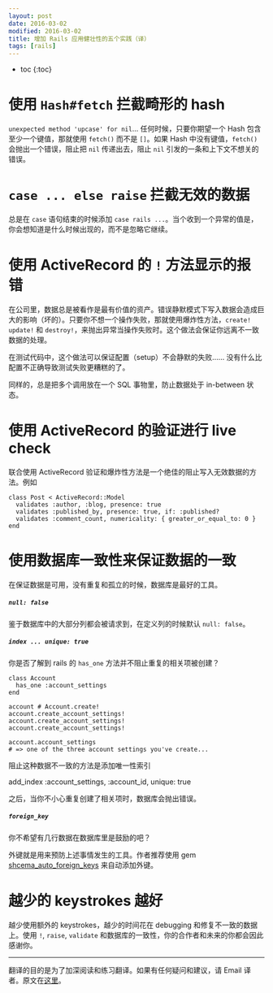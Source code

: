 ```yaml
---
layout: post
date: 2016-03-02
modified: 2016-03-02
title: 增加 Rails 应用健壮性的五个实践（译）
tags: [rails]
---
```


* toc
{:toc}

# 使用 `Hash#fetch` 拦截畸形的 hash

`unexpected method 'upcase' for nil`... 任何时候，只要你期望一个 Hash 包含至少一个键值，那就使用 `fetch()` 而不是 `[]`。如果 Hash 中没有键值，`fetch()` 会抛出一个错误，阻止把 `nil` 传递出去，阻止 `nil` 引发的一条和上下文不想关的错误。

# `case ... else raise` 拦截无效的数据

总是在 `case` 语句结束的时候添加 `case rails ...`。当个收到一个异常的值是，你会想知道是什么时候出现的，而不是忽略它继续。

# 使用 ActiveRecord 的 `!` 方法显示的报错

在公司里，数据总是被看作是最有价值的资产。错误静默模式下写入数据会造成巨大的影响（坏的）。只要你不想一个操作失败，那就使用爆炸性方法，`create!` `update!` 和 `destroy!`，来抛出异常当操作失败时。这个做法会保证你远离不一致数据的处理。

在测试代码中，这个做法可以保证配置（setup）不会静默的失败…… 没有什么比配置不正确导致测试失败更糟糕的了。

同样的，总是把多个调用放在一个 SQL 事物里，防止数据处于 in-between 状态。

# 使用 ActiveRecord 的验证进行 live check

联合使用 ActiveRecord 验证和爆炸性方法是一个绝佳的阻止写入无效数据的方法。例如

    class Post < ActiveRecord::Model
      validates :author, :blog, presence: true
      validates :published_by, presence: true, if: :published?
      validates :comment_count, numericality: { greater_or_equal_to: 0 }
    end

# 使用数据库一致性来保证数据的一致

在保证数据是可用，没有重复和孤立的时候，数据库是最好的工具。

##### `null: false`

鉴于数据库中的大部分列都会被请求到，在定义列的时候默认 `null: false`。

##### `index ... unique: true`

你是否了解到 rails 的 `has_one` 方法并不阻止重复的相关项被创建？

    class Account
      has_one :account_settings
    end

    account # Account.create!
    account.create_account_settings!
    account.create_account_settings!
    account.create_account_settings!

    account.account_settings
    # => one of the three account settings you've create...

阻止这种数据不一致的方法是添加唯一性索引

  add_index :account_settings, :account_id, unique: true

之后，当你不小心重复创建了相关项时，数据库会抛出错误。

##### `foreign_key`

你不希望有几行数据在数据库里是鼓励的吧？

外键就是用来预防上述事情发生的工具。作者推荐使用 gem [shcema_auto_foreign_keys](https://github.com/SchemaPlus/schema_auto_foreign_keys) 来自动添加外键。

# 越少的 keystrokes 越好

越少使用额外的 keystrokes，越少的时间花在 debugging 和修复不一致的数据上。使用 `!`, `raise`, `validate` 和数据库的一致性，你的合作者和未来的你都会因此感谢你。

---

翻译的目的是为了加深阅读和练习翻译。如果有任何疑问和建议，请 Email 译者。原文在[这里](http://brewhouse.io/2016/02/26/five-practices-for-robust-ruby-on-rails-applications.html)。
